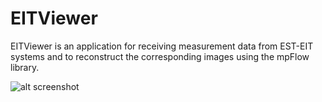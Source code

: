 # EITViewer

EITViewer is an application for receiving measurement data from EST-EIT systems and to reconstruct the corresponding images using the mpFlow library.

![alt screenshot](https://raw.github.com/schansge/eitViewer/master/images/system.jpg)
